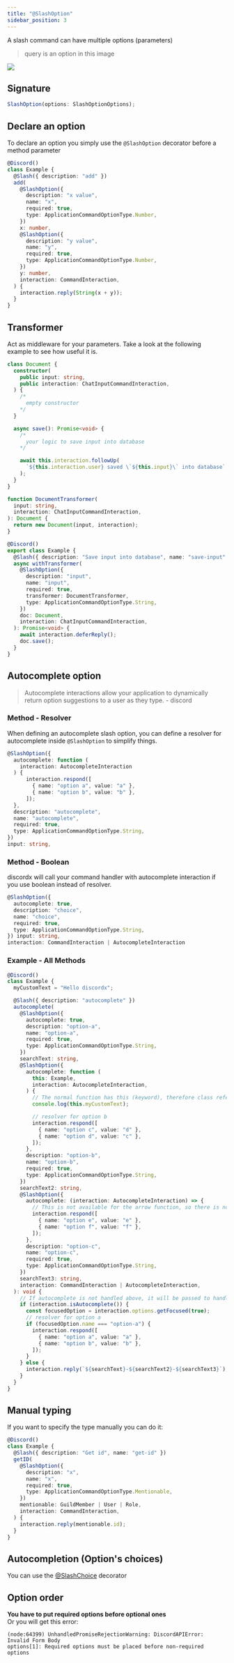 ```yaml
---
title: "@SlashOption"
sidebar_position: 3
---
```


A slash command can have multiple options (parameters)

> query is an option in this image

![](../../../../static/img/options.png)

## Signature

```ts
SlashOption(options: SlashOptionOptions);
```

## Declare an option

To declare an option you simply use the `@SlashOption` decorator before a method parameter

```ts
@Discord()
class Example {
  @Slash({ description: "add" })
  add(
    @SlashOption({
      description: "x value",
      name: "x",
      required: true,
      type: ApplicationCommandOptionType.Number,
    })
    x: number,
    @SlashOption({
      description: "y value",
      name: "y",
      required: true,
      type: ApplicationCommandOptionType.Number,
    })
    y: number,
    interaction: CommandInteraction,
  ) {
    interaction.reply(String(x + y));
  }
}
```

## Transformer

Act as middleware for your parameters. Take a look at the following example to see how useful it is.

```ts
class Document {
  constructor(
    public input: string,
    public interaction: ChatInputCommandInteraction,
  ) {
    /*
      empty constructor
    */
  }

  async save(): Promise<void> {
    /*
      your logic to save input into database
    */

    await this.interaction.followUp(
      `${this.interaction.user} saved \`${this.input}\` into database`,
    );
  }
}

function DocumentTransformer(
  input: string,
  interaction: ChatInputCommandInteraction,
): Document {
  return new Document(input, interaction);
}

@Discord()
export class Example {
  @Slash({ description: "Save input into database", name: "save-input" })
  async withTransformer(
    @SlashOption({
      description: "input",
      name: "input",
      required: true,
      transformer: DocumentTransformer,
      type: ApplicationCommandOptionType.String,
    })
    doc: Document,
    interaction: ChatInputCommandInteraction,
  ): Promise<void> {
    await interaction.deferReply();
    doc.save();
  }
}
```

## Autocomplete option

> Autocomplete interactions allow your application to dynamically return option suggestions to a user as they type. - discord

### Method - Resolver

When defining an autocomplete slash option, you can define a resolver for autocomplete inside `@SlashOption` to simplify things.

```ts
@SlashOption({
  autocomplete: function (
    interaction: AutocompleteInteraction
  ) {
      interaction.respond([
        { name: "option a", value: "a" },
        { name: "option b", value: "b" },
      ]);
  },
  description: "autocomplete",
  name: "autocomplete",
  required: true,
  type: ApplicationCommandOptionType.String,
})
input: string,
```

### Method - Boolean

discordx will call your command handler with autocomplete interaction if you use boolean instead of resolver.

```ts
@SlashOption({
  autocomplete: true,
  description: "choice",
  name: "choice",
  required: true,
  type: ApplicationCommandOptionType.String,
}) input: string,
interaction: CommandInteraction | AutocompleteInteraction
```

### Example - All Methods

```ts
@Discord()
class Example {
  myCustomText = "Hello discordx";

  @Slash({ description: "autocomplete" })
  autocomplete(
    @SlashOption({
      autocomplete: true,
      description: "option-a",
      name: "option-a",
      required: true,
      type: ApplicationCommandOptionType.String,
    })
    searchText: string,
    @SlashOption({
      autocomplete: function (
        this: Example,
        interaction: AutocompleteInteraction,
      ) {
        // The normal function has this (keyword), therefore class reference is available
        console.log(this.myCustomText);

        // resolver for option b
        interaction.respond([
          { name: "option c", value: "d" },
          { name: "option d", value: "c" },
        ]);
      },
      description: "option-b",
      name: "option-b",
      required: true,
      type: ApplicationCommandOptionType.String,
    })
    searchText2: string,
    @SlashOption({
      autocomplete: (interaction: AutocompleteInteraction) => {
        // This is not available for the arrow function, so there is no class reference
        interaction.respond([
          { name: "option e", value: "e" },
          { name: "option f", value: "f" },
        ]);
      },
      description: "option-c",
      name: "option-c",
      required: true,
      type: ApplicationCommandOptionType.String,
    })
    searchText3: string,
    interaction: CommandInteraction | AutocompleteInteraction,
  ): void {
    // If autocomplete is not handled above, it will be passed to handler (see option-a definition)
    if (interaction.isAutocomplete()) {
      const focusedOption = interaction.options.getFocused(true);
      // resolver for option a
      if (focusedOption.name === "option-a") {
        interaction.respond([
          { name: "option a", value: "a" },
          { name: "option b", value: "b" },
        ]);
      }
    } else {
      interaction.reply(`${searchText}-${searchText2}-${searchText3}`);
    }
  }
}
```

## Manual typing

If you want to specify the type manually you can do it:

```ts
@Discord()
class Example {
  @Slash({ description: "Get id", name: "get-id" })
  getID(
    @SlashOption({
      description: "x",
      name: "x",
      required: true,
      type: ApplicationCommandOptionType.Mentionable,
    })
    mentionable: GuildMember | User | Role,
    interaction: CommandInteraction,
  ) {
    interaction.reply(mentionable.id);
  }
}
```

## Autocompletion (Option's choices)

You can use the [@SlashChoice](docs/discordx/decorators/command/slash-choice) decorator

## Option order

**You have to put required options before optional ones**  
Or you will get this error:

```
(node:64399) UnhandledPromiseRejectionWarning: DiscordAPIError: Invalid Form Body
options[1]: Required options must be placed before non-required options
```
